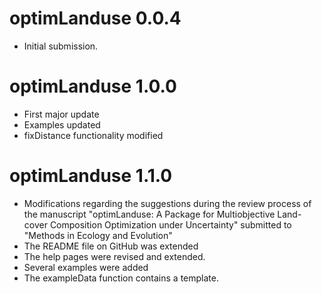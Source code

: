 # optimLanduse 0.0.4

* Initial submission.

# optimLanduse 1.0.0

* First major update
* Examples updated
* fixDistance functionality modified

# optimLanduse 1.1.0

* Modifications regarding the suggestions during the review process of the manuscript "optimLanduse: A Package for Multiobjective Land-cover Composition Optimization under Uncertainty" submitted to "Methods in Ecology and Evolution"
* The README file on GitHub was extended
* The help pages were revised and extended.
* Several examples were added
* The exampleData function contains a template.
